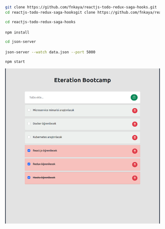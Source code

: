 ```bash
git clone https://github.com/fnkaya/reactjs-todo-redux-saga-hooks.git
cd reactjs-todo-redux-saga-hooksgit clone https://github.com/fnkaya/reactjs-todo-redux-saga-hooks.git
```
```bash
cd reactjs-todo-redux-saga-hooks

npm install
```
```bash
cd json-server

json-server --watch data.json --port 5000
```
```bash
npm start
```


![todo-app](./public/todo.png)
